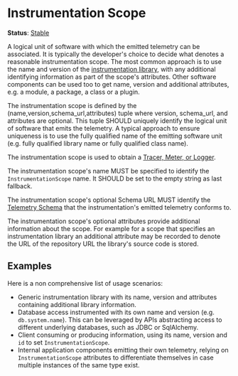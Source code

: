 <!--- Hugo front matter used to generate the website version of this page:
linkTitle: Instrumentation Scope
--->

# Instrumentation Scope

**Status**: [Stable](../document-status.md)

A logical unit of software with which the emitted telemetry can be
associated. It is typically the developer's choice to decide what denotes a
reasonable instrumentation scope. The most common approach is to use
the name and version of the [instrumentation library](../glossary.md#instrumentation-library),
with any additional identifying information as part of the scope's attributes.
Other software components can be used too to get name, version and additional attributes, e.g.
a module, a package, a class or a plugin.

The instrumentation scope is defined by the
(name,version,schema_url,attributes) tuple where version, schema_url, and
attributes are optional. This tuple SHOULD uniquely identify the logical unit of
software that emits the telemetry. A typical approach to ensure uniqueness is to
use the fully qualified name of the emitting software unit (e.g. fully qualified library
name or fully qualified class name).

The instrumentation scope is used to obtain a
[Tracer, Meter, or Logger](../glossary.md#tracer-name--meter-name--logger-name).

The instrumentation scope's name MUST be specified to identify the `InstrumentationScope`
name. It SHOULD be set to the empty string as last fallback.

The instrumentation scope's optional Schema URL MUST identify the [Telemetry
Schema](../schemas/README.md) that the instrumentation's emitted
telemetry conforms to.

The instrumentation scope's optional attributes provide additional information about
the scope. For example for a scope that specifies an
instrumentation library an additional attribute may be recorded to denote the URL of the
repository URL the library's source code is stored.

## Examples

Here is a non comprehensive list of usage scenarios:

* Generic instrumentation library with its name, version and attributes containing
  additional library information.
* Database access instrumented with its own name and version (e.g. `db.system.name`).
  This can be leveraged by APIs abstracting access to different underlying databases,
  such as JDBC or SqlAlchemy.
* Client consuming or producing information, using its name, version and `id` to set
  `InstrumentationScope`.
* Internal application components emitting their own telemetry, relying on
  `InstrumentationScope` attributes to differentiate themselves in case multiple
  instances of the same type exist.

